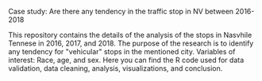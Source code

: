 Case study: Are there any tendency in the traffic stop in NV between 2016-2018

This repository contains the details of the analysis of the stops in Nasvhile Tennese in 2016, 2017, and 2018. The  purpose of the research is to identify any tendency for "vehicular" stops in the mentioned city. Variables of interest: Race, age, and sex. Here you can find the R code used for data validation, data cleaning, analysis, visualizations, and conclusion. 

